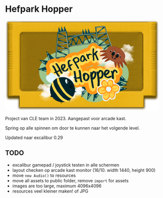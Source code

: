 # Hefpark Hopper

![cart](./src/images/hefpark-cart.png)

Project van CLE team in 2023. 
Aangepast voor arcade kast.

Spring op alle spinnen om door te kunnen naar het volgende level.

Updated naar excalibur 0.29

## TODO

- excalibur gamepad / joystick testen in alle schermen
- layout checken op arcade kast monitor (16/10. width 1440, height 900)
- move `new Audio()` to resources
- move all assets to public folder, remove `import` for assets
- images are too large, maximum 4096x4096
- resources veel kleiner maken! of JPG
